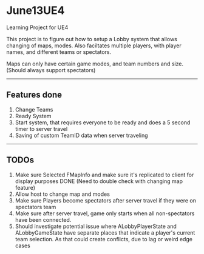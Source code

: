 # June13UE4
Learning Project for UE4

This project is to figure out how to setup a Lobby system that allows changing of maps, modes.
Also faciltates multiple players, with player names, and different teams or spectators.

Maps can only have certain game modes, and team numbers and size. (Should always support spectators)

-----
Features done
-----
1. Change Teams
2. Ready System
3. Start system, that requires everyone to be ready and does a 5 second timer to server travel
4. Saving of custom TeamID data when server traveling

-----
TODOs
-----
1. Make sure Selected FMapInfo and make sure it's replicated to client for display purposes DONE (Need to double check with changing map feature)
2. Allow host to change map and modes
3. Make sure Players become spectators after server travel if they were on spectators team
4. Make sure after server travel, game only starts when all non-spectators have been connected.
3. Should investigate potential issue where ALobbyPlayerState and ALobbyGameState have separate places that indicate a player's current team selection. As that could create conflicts, due to lag or weird edge cases